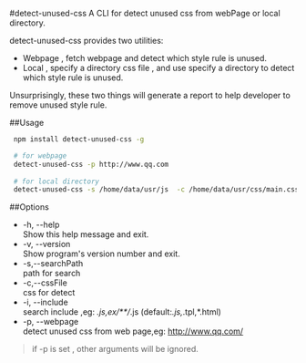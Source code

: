 #detect-unused-css
A CLI for detect unused css from webPage or local directory.

detect-unused-css provides two utilities:
 - Webpage , fetch webpage and detect which style rule is unused.
 - Local , specify a directory css file , and use specify a directory to detect which style rule is unused.

Unsurprisingly, these two things will generate a report to help developer to remove unused style rule.


##Usage
``` sh
 npm install detect-unused-css -g

 # for webpage
 detect-unused-css -p http://www.qq.com
 
 # for local directory 
 detect-unused-css -s /home/data/usr/js  -c /home/data/usr/css/main.css 

```


##Options
- -h, --help            
  Show this help message and exit.
- -v, --version        
Show program's version number and exit.
- -s,--searchPath       
path for search
- -c,--cssFile         
css for detect
- -i, --include        
search include  ,eg: *.js,ex/**/*.js (default:*.js,*.tpl,*.html)
- -p, --webpage        
detect unused css from web page,eg: http://www.qq.com/

>  if -p is set , other arguments will be ignored.
